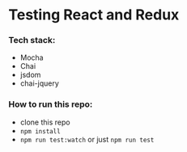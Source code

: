 # Testing React and Redux

### Tech stack:
- Mocha
- Chai
- jsdom
- chai-jquery

### How to run this repo:
- clone this repo
- ```npm install```
- ```npm run test:watch``` or just ```npm run test```
